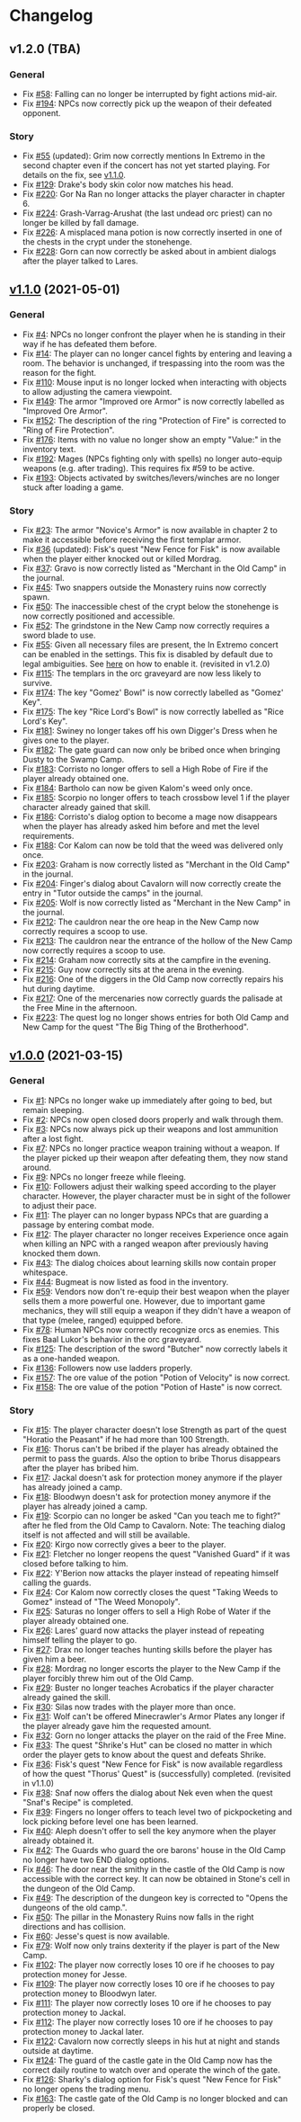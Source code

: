 # Changelog

## v1.2.0 (TBA)
### General
* Fix [#58](https://g1cp.org/issues/58): Falling can no longer be interrupted by fight actions mid-air.
* Fix [#194](https://g1cp.org/issues/194): NPCs now correctly pick up the weapon of their defeated opponent.

### Story
* Fix [#55](https://g1cp.org/issues/55) (updated): Grim now correctly mentions In Extremo in the second chapter even if the concert has not yet started playing. For details on the fix, see [v1.1.0](https://g1cp.org/blob/master/CHANGELOG.md#v110-2021-05-01).
* Fix [#129](https://g1cp.org/issues/129): Drake's body skin color now matches his head.
* Fix [#220](https://g1cp.org/issues/220): Gor Na Ran no longer attacks the player character in chapter 6.
* Fix [#224](https://g1cp.org/issues/224): Grash-Varrag-Arushat (the last undead orc priest) can no longer be killed by fall damage.
* Fix [#226](https://g1cp.org/issues/226): A misplaced mana potion is now correctly inserted in one of the chests in the crypt under the stonehenge.
* Fix [#228](https://g1cp.org/issues/228): Gorn can now correctly be asked about in ambient dialogs after the player talked to Lares.

## [v1.1.0](https://g1cp.org/releases/tag/v1.1.0) (2021-05-01)
### General
* Fix [#4](https://g1cp.org/issues/4): NPCs no longer confront the player when he is standing in their way if he has defeated them before.
* Fix [#14](https://g1cp.org/issues/14): The player can no longer cancel fights by entering and leaving a room. The behavior is unchanged, if trespassing into the room was the reason for the fight.
* Fix [#110](https://g1cp.org/issues/110): Mouse input is no longer locked when interacting with objects to allow adjusting the camera viewpoint.
* Fix [#149](https://g1cp.org/issues/149): The armor "Improved ore Armor" is now correctly labelled as "Improved Ore Armor".
* Fix [#152](https://g1cp.org/issues/152): The description of the ring "Protection of Fire" is corrected to "Ring of Fire Protection".
* Fix [#176](https://g1cp.org/issues/176): Items with no value no longer show an empty "Value:" in the inventory text.
* Fix [#192](https://g1cp.org/issues/192): Mages (NPCs fighting only with spells) no longer auto-equip weapons (e.g. after trading). This requires fix #59 to be active.
* Fix [#193](https://g1cp.org/issues/193): Objects activated by switches/levers/winches are no longer stuck after loading a game.

### Story
* Fix [#23](https://g1cp.org/issues/23): The armor "Novice's Armor" is now available in chapter 2 to make it accessible before receiving the first templar armor.
* Fix [#36](https://g1cp.org/issues/36) (updated): Fisk's quest "New Fence for Fisk" is now available when the player either knocked out or killed Mordrag.
* Fix [#37](https://g1cp.org/issues/37): Gravo is now correctly listed as "Merchant in the Old Camp" in the journal.
* Fix [#45](https://g1cp.org/issues/45): Two snappers outside the Monastery ruins now correctly spawn.
* Fix [#50](https://g1cp.org/issues/50): The inaccessible chest of the crypt below the stonehenge is now correctly positioned and accessible.
* Fix [#52](https://g1cp.org/issues/52): The grindstone in the New Camp now correctly requires a sword blade to use.
* Fix [#55](https://g1cp.org/issues/55): Given all necessary files are present, the In Extremo concert can be enabled in the settings. This fix is disabled by default due to legal ambiguities. See [here](https://g1cp.org/issues/55) on how to enable it. (revisited in v1.2.0)
* Fix [#115](https://g1cp.org/issues/115): The templars in the orc graveyard are now less likely to survive.
* Fix [#174](https://g1cp.org/issues/174): The key "Gomez' Bowl" is now correctly labelled as "Gomez' Key".
* Fix [#175](https://g1cp.org/issues/175): The key "Rice Lord's Bowl" is now correctly labelled as "Rice Lord's Key".
* Fix [#181](https://g1cp.org/issues/181): Swiney no longer takes off his own Digger's Dress when he gives one to the player.
* Fix [#182](https://g1cp.org/issues/182): The gate guard can now only be bribed once when bringing Dusty to the Swamp Camp.
* Fix [#183](https://g1cp.org/issues/183): Corristo no longer offers to sell a High Robe of Fire if the player already obtained one.
* Fix [#184](https://g1cp.org/issues/184): Bartholo can now be given Kalom's weed only once.
* Fix [#185](https://g1cp.org/issues/185): Scorpio no longer offers to teach crossbow level 1 if the player character already gained that skill.
* Fix [#186](https://g1cp.org/issues/186): Corristo's dialog option to become a mage now disappears when the player has already asked him before and met the level requirements.
* Fix [#188](https://g1cp.org/issues/188): Cor Kalom can now be told that the weed was delivered only once.
* Fix [#203](https://g1cp.org/issues/203): Graham is now correctly listed as "Merchant in the Old Camp" in the journal.
* Fix [#204](https://g1cp.org/issues/204): Finger's dialog about Cavalorn will now correctly create the entry in "Tutor outside the camps" in the journal.
* Fix [#205](https://g1cp.org/issues/205): Wolf is now correctly listed as "Merchant in the New Camp" in the journal.
* Fix [#212](https://g1cp.org/issues/212): The cauldron near the ore heap in the New Camp now correctly requires a scoop to use.
* Fix [#213](https://g1cp.org/issues/213): The cauldron near the entrance of the hollow of the New Camp now correctly requires a scoop to use.
* Fix [#214](https://g1cp.org/issues/214): Graham now correctly sits at the campfire in the evening.
* Fix [#215](https://g1cp.org/issues/215): Guy now correctly sits at the arena in the evening.
* Fix [#216](https://g1cp.org/issues/216): One of the diggers in the Old Camp now correctly repairs his hut during daytime.
* Fix [#217](https://g1cp.org/issues/217): One of the mercenaries now correctly guards the palisade at the Free Mine in the afternoon.
* Fix [#223](https://g1cp.org/issues/223): The quest log no longer shows entries for both Old Camp and New Camp for the quest "The Big Thing of the Brotherhood".

## [v1.0.0](https://github.com/AmProsius/gothic-1-community-patch/releases/tag/v1.0.0) (2021-03-15)
### General
* Fix [#1](https://g1cp.org/issues/1): NPCs no longer wake up immediately after going to bed, but remain sleeping.
* Fix [#2](https://g1cp.org/issues/2): NPCs now open closed doors properly and walk through them.
* Fix [#3](https://g1cp.org/issues/3): NPCs now always pick up their weapons and lost ammunition after a lost fight.
* Fix [#7](https://g1cp.org/issues/7): NPCs no longer practice weapon training without a weapon. If the player picked up their weapon after defeating them, they now stand around.
* Fix [#9](https://g1cp.org/issues/9): NPCs no longer freeze while fleeing.
* Fix [#10](https://g1cp.org/issues/10): Followers adjust their walking speed according to the player character. However, the player character must be in sight of the follower to adjust their pace.
* Fix [#11](https://g1cp.org/issues/11): The player can no longer bypass NPCs that are guarding a passage by entering combat mode.
* Fix [#12](https://g1cp.org/issues/12): The player character no longer receives Experience once again when killing an NPC with a ranged weapon after previously having knocked them down.
* Fix [#43](https://g1cp.org/issues/43): The dialog choices about learning skills now contain proper whitespace.
* Fix [#44](https://g1cp.org/issues/44): Bugmeat is now listed as food in the inventory.
* Fix [#59](https://g1cp.org/issues/59): Vendors now don't re-equip their best weapon when the player sells them a more powerful one. However, due to important game mechanics, they will still equip a weapon if they didn't have a weapon of that type (melee, ranged) equipped before.
* Fix [#78](https://g1cp.org/issues/78): Human NPCs now correctly recognize orcs as enemies. This fixes Baal Lukor's behavior in the orc graveyard.
* Fix [#125](https://g1cp.org/issues/125): The description of the sword "Butcher" now correctly labels it as a one-handed weapon.
* Fix [#136](https://g1cp.org/issues/136): Followers now use ladders properly.
* Fix [#157](https://g1cp.org/issues/157): The ore value of the potion "Potion of Velocity" is now correct.
* Fix [#158](https://g1cp.org/issues/158): The ore value of the potion "Potion of Haste" is now correct.

### Story
* Fix [#15](https://g1cp.org/issues/15): The player character doesn't lose Strength as part of the quest "Horatio the Peasant" if he had more than 100 Strength.
* Fix [#16](https://g1cp.org/issues/16): Thorus can't be bribed if the player has already obtained the permit to pass the guards. Also the option to bribe Thorus disappears after the player has bribed him.
* Fix [#17](https://g1cp.org/issues/17): Jackal doesn't ask for protection money anymore if the player has already joined a camp.
* Fix [#18](https://g1cp.org/issues/18): Bloodwyn doesn't ask for protection money anymore if the player has already joined a camp.
* Fix [#19](https://g1cp.org/issues/19): Scorpio can no longer be asked "Can you teach me to fight?" after he fled from the Old Camp to Cavalorn. Note: The teaching dialog itself is not affected and will still be available.
* Fix [#20](https://g1cp.org/issues/20): Kirgo now correctly gives a beer to the player.
* Fix [#21](https://g1cp.org/issues/21): Fletcher no longer reopens the quest "Vanished Guard" if it was closed before talking to him.
* Fix [#22](https://g1cp.org/issues/22): Y'Berion now attacks the player instead of repeating himself calling the guards.
* Fix [#24](https://g1cp.org/issues/24): Cor Kalom now correctly closes the quest "Taking Weeds to Gomez" instead of "The Weed Monopoly".
* Fix [#25](https://g1cp.org/issues/25): Saturas no longer offers to sell a High Robe of Water if the player already obtained one.
* Fix [#26](https://g1cp.org/issues/26): Lares' guard now attacks the player instead of repeating himself telling the player to go.
* Fix [#27](https://g1cp.org/issues/27): Drax no longer teaches hunting skills before the player has given him a beer.
* Fix [#28](https://g1cp.org/issues/28): Mordrag no longer escorts the player to the New Camp if the player forcibly threw him out of the Old Camp.
* Fix [#29](https://g1cp.org/issues/29): Buster no longer teaches Acrobatics if the player character already gained the skill.
* Fix [#30](https://g1cp.org/issues/30): Silas now trades with the player more than once.
* Fix [#31](https://g1cp.org/issues/31): Wolf can't be offered Minecrawler's Armor Plates any longer if the player already gave him the requested amount.
* Fix [#32](https://g1cp.org/issues/32): Gorn no longer attacks the player on the raid of the Free Mine.
* Fix [#33](https://g1cp.org/issues/33): The quest "Shrike's Hut" can be closed no matter in which order the player gets to know about the quest and defeats Shrike.
* Fix [#36](https://g1cp.org/issues/36): Fisk's quest "New Fence for Fisk" is now available regardless of how the quest "Thorus' Quest" is (successfully) completed. (revisited in v1.1.0)
* Fix [#38](https://g1cp.org/issues/38): Snaf now offers the dialog about Nek even when the quest "Snaf's Recipe" is completed.
* Fix [#39](https://g1cp.org/issues/39): Fingers no longer offers to teach level two of pickpocketing and lock picking before level one has been learned.
* Fix [#40](https://g1cp.org/issues/40): Aleph doesn't offer to sell the key anymore when the player already obtained it.
* Fix [#42](https://g1cp.org/issues/42): The Guards who guard the ore barons' house in the Old Camp no longer have two END dialog options.
* Fix [#46](https://g1cp.org/issues/46): The door near the smithy in the castle of the Old Camp is now accessible with the correct key. It can now be obtained in Stone's cell in the dungeon of the Old Camp.
* Fix [#49](https://g1cp.org/issues/49): The description of the dungeon key is corrected to "Opens the dungeons of the old camp.".
* Fix [#50](https://g1cp.org/issues/50): The pillar in the Monastery Ruins now falls in the right directions and has collision.
* Fix [#60](https://g1cp.org/issues/60): Jesse's quest is now available.
* Fix [#79](https://g1cp.org/issues/79): Wolf now only trains dexterity if the player is part of the New Camp.
* Fix [#102](https://g1cp.org/issues/102): The player now correctly loses 10 ore if he chooses to pay protection money for Jesse.
* Fix [#109](https://g1cp.org/issues/109): The player now correctly loses 10 ore if he chooses to pay protection money to Bloodwyn later.
* Fix [#111](https://g1cp.org/issues/111): The player now correctly loses 10 ore if he chooses to pay protection money to Jackal.
* Fix [#112](https://g1cp.org/issues/112): The player now correctly loses 10 ore if he chooses to pay protection money to Jackal later.
* Fix [#122](https://g1cp.org/issues/122): Cavalorn now correctly sleeps in his hut at night and stands outside at daytime.
* Fix [#124](https://g1cp.org/issues/124): The guard of the castle gate in the Old Camp now has the correct daily routine to watch over and operate the winch of the gate.
* Fix [#126](https://g1cp.org/issues/126): Sharky's dialog option for Fisk's quest "New Fence for Fisk" no longer opens the trading menu.
* Fix [#163](https://g1cp.org/issues/163): The castle gate of the Old Camp is no longer blocked and can properly be closed.
